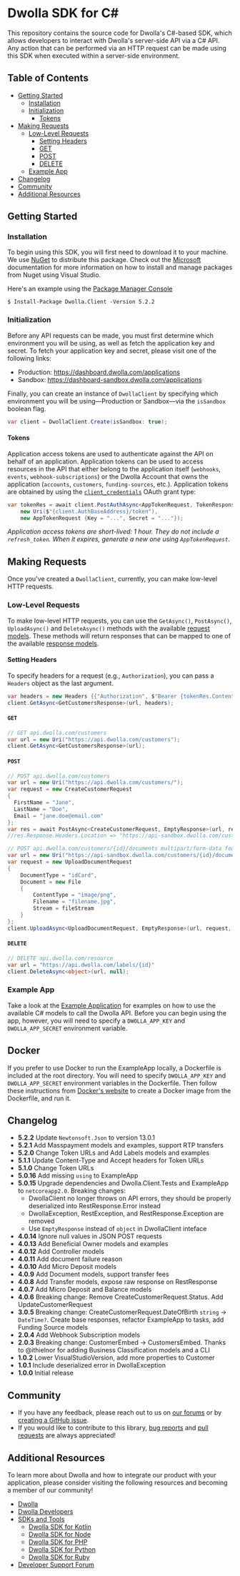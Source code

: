 # Dwolla SDK for C#

This repository contains the source code for Dwolla's C#-based SDK, which allows developers to
interact with Dwolla's server-side API via a C# API. Any action that can be performed via an HTTP
request can be made using this SDK when executed within a server-side environment.

## Table of Contents

- [Getting Started](#getting-started)
  - [Installation](#installation)
  - [Initialization](#initialization)
    - [Tokens](#tokens)
- [Making Requests](#making-requests)
  - [Low-Level Requests](#low-level-requests)
    - [Setting Headers](#setting-headers)
    - [GET](#get)
    - [POST](#post)
    - [DELETE](#delete)
  - [Example App](#example-app)
- [Changelog](#changelog)
- [Community](#community)
- [Additional Resources](#additional-resources)

## Getting Started

### Installation

To begin using this SDK, you will first need to download it to your machine. We use
[NuGet](https://www.nuget.org/packages/Dwolla.Client) to distribute this package. Check out the
[Microsoft](https://docs.microsoft.com/en-us/nuget/consume-packages/install-use-packages-visual-studio)
documentation for more information on how to install and manage packages from Nuget using Visual Studio.

Here's an example using the
[Package Manager Console](https://docs.microsoft.com/en-us/nuget/consume-packages/install-use-packages-powershell?view=vsmac-2022)

```shell
$ Install-Package Dwolla.Client -Version 5.2.2
```

### Initialization

Before any API requests can be made, you must first determine which environment you will be using,
as well as fetch the application key and secret. To fetch your application key and secret, please
visit one of the following links:

- Production: https://dashboard.dwolla.com/applications
- Sandbox: https://dashboard-sandbox.dwolla.com/applications

Finally, you can create an instance of `DwollaClient` by specifying which environment you will be using—Production or Sandbox—via the `isSandbox` boolean flag.

```csharp
var client = DwollaClient.Create(isSandbox: true);
```

#### Tokens

Application access tokens are used to authenticate against the API on behalf of an application.
Application tokens can be used to access resources in the API that either belong to the application
itself (`webhooks`, `events`, `webhook-subscriptions`) or the Dwolla Account that owns the
application (`accounts`, `customers`, `funding-sources`, etc.). Application tokens are obtained by
using the [`client_credentials`](https://tools.ietf.org/html/rfc6749#section-4.4) OAuth grant type:

```csharp
var tokenRes = await client.PostAuthAsync<AppTokenRequest, TokenResponse>(
    new Uri($"{client.AuthBaseAddress}/token"),
    new AppTokenRequest {Key = "...", Secret = "..."});
```

_Application access tokens are short-lived: 1 hour. They do not include a `refresh_token`. When it
expires, generate a new one using `AppTokenRequest`._

## Making Requests

Once you've created a `DwollaClient`, currently, you can make low-level HTTP requests.

### Low-Level Requests

To make low-level HTTP requests, you can use the `GetAsync()`, `PostAsync()`, `UploadAsync()` and
`DeleteAsync()` methods with the available
[request models](https://github.com/Dwolla/dwolla-v2-csharp/blob/main/Dwolla.Client/Models/Requests).
These methods will return responses that can be mapped to one of the available
[response models](https://github.com/Dwolla/dwolla-v2-csharp/blob/main/Dwolla.Client/Models/Responses).

#### Setting Headers

To specify headers for a request (e.g., `Authorization`), you can pass a `Headers` object as the last argument.

```csharp
var headers = new Headers {{"Authorization", $"Bearer {tokenRes.Content.Token}"}};
client.GetAsync<GetCustomersResponse>(url, headers);
```

#### `GET`

```csharp
// GET api.dwolla.com/customers
var url = new Uri("https://api.dwolla.com/customers");
client.GetAsync<GetCustomersResponse>(url);
```

#### `POST`

```csharp
// POST api.dwolla.com/customers
var url = new Uri("https://api.dwolla.com/customers/");
var request = new CreateCustomerRequest
{
  FirstName = "Jane",
  LastName = "Doe",
  Email = "jane.doe@email.com"
};
var res = await PostAsync<CreateCustomerRequest, EmptyResponse>(url, request, headers);
//res.Response.Headers.Location => "https://api-sandbox.dwolla.com/customers/fc451a7a-ae30-4404-aB95-e3553fcd733f

// POST api.dwolla.com/customers/{id}/documents multipart/form-data foo=...
var url = new Uri("https://api-sandbox.dwolla.com/customers/{id}/documents");
var request = new UploadDocumentRequest
{
    DocumentType = "idCard",
    Document = new File
    {
        ContentType = "image/png",
        Filename = "filename.jpg",
        Stream = fileStream
    }
};
client.UploadAsync<UploadDocumentRequest, EmptyResponse>(url, request, headers);
```

#### `DELETE`

```csharp
// DELETE api.dwolla.com/resource
var url = "https://api.dwolla.com/labels/{id}"
client.DeleteAsync<object>(url, null);
```

### Example App

Take a look at the
[Example Application](https://github.com/Dwolla/dwolla-v2-csharp/tree/main/ExampleApp) for
examples on how to use the available C# models to call the Dwolla API. Before you can begin using the app, however, you will need to specify a `DWOLLA_APP_KEY` and
`DWOLLA_APP_SECRET` environment variable.

## Docker

If you prefer to use Docker to run the ExampleApp locally, a Dockerfile is included at the root directory. You will need to specify `DWOLLA_APP_KEY` and `DWOLLA_APP_SECRET` environment variables in the Dockerfile. Then follow these instructions from [Docker's website](https://docs.docker.com/build/hellobuild/) to create a Docker image from the Dockerfile, and run it.

## Changelog

- **5.2.2** Update `Newtonsoft.Json` to version 13.0.1
- **5.2.1** Add Masspayment models and examples, support RTP transfers
- **5.2.0** Change Token URLs and Add Labels models and examples
- **5.1.1** Update Content-Type and Accept headers for Token URLs
- **5.1.0** Change Token URLs
- **5.0.16** Add missing `using` to ExampleApp
- **5.0.15** Upgrade dependencies and Dwolla.Client.Tests and ExampleApp to `netcoreapp2.0`.
  Breaking changes:
  - DwollaClient no longer throws on API errors, they should be properly deserialized into
    RestResponse.Error instead
  - DwollaException, RestException, and RestResponse.Exception are removed
  - Use `EmptyResponse` instead of `object` in DwollaClient inteface
- **4.0.14** Ignore null values in JSON POST requests
- **4.0.13** Add Beneficial Owner models and examples
- **4.0.12** Add Controller models
- **4.0.11** Add document failure reason
- **4.0.10** Add Micro Deposit models
- **4.0.9** Add Document models, support transfer fees
- **4.0.8** Add Transfer models, expose raw response on RestResponse
- **4.0.7** Add Micro Deposit and Balance models
- **4.0.6** Breaking change: Remove CreateCustomerRequest.Status. Add UpdateCustomerRequest
- **3.0.5** Breaking change: CreateCustomerRequest.DateOfBirth `string` -> `DateTime?`. Create base
  responses, refactor ExampleApp to tasks, add Funding Source models
- **2.0.4** Add Webhook Subscription models
- **2.0.3** Breaking change: CustomerEmbed -> CustomersEmbed. Thanks to @ithielnor for adding
  Business Classification models and a CLI
- **1.0.2** Lower VisualStudioVersion, add more properties to Customer
- **1.0.1** Include deserialized error in DwollaException
- **1.0.0** Initial release

## Community

- If you have any feedback, please reach out to us on [our forums](https://discuss.dwolla.com/) or
  by [creating a GitHub issue](https://github.com/Dwolla/dwolla-v2-csharp/issues/new).
- If you would like to contribute to this library,
  [bug reports](https://github.com/Dwolla/dwolla-v2-csharp/issues) and
  [pull requests](https://github.com/Dwolla/dwolla-v2-csharp/pulls) are always appreciated!

## Additional Resources

To learn more about Dwolla and how to integrate our product with your application, please consider
visiting the following resources and becoming a member of our community!

- [Dwolla](https://www.dwolla.com/)
- [Dwolla Developers](https://developers.dwolla.com/)
- [SDKs and Tools](https://developers.dwolla.com/sdks-tools)
  - [Dwolla SDK for Kotlin](https://github.com/Dwolla/dwolla-v2-kotlin)
  - [Dwolla SDK for Node](https://github.com/Dwolla/dwolla-v2-node)
  - [Dwolla SDK for PHP](https://github.com/Dwolla/dwolla-swagger-php)
  - [Dwolla SDK for Python](https://github.com/Dwolla/dwolla-v2-python)
  - [Dwolla SDK for Ruby](https://github.com/Dwolla/dwolla-v2-ruby)
- [Developer Support Forum](https://discuss.dwolla.com/)
